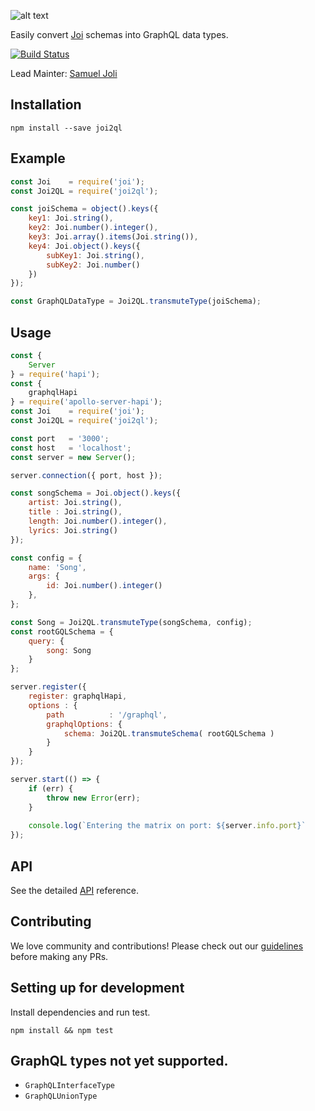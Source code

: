 ![alt text](http://i65.tinypic.com/28jwexe.png)

Easily convert [Joi](https://github.com/hapijs/joi/) schemas into GraphQL data types.

[![Build Status](https://travis-ci.org/xogroup/joi2ql.svg?branch=master)](https://travis-ci.org/xogroup/joi2ql)

Lead Mainter: [Samuel Joli](https://github.com/Samueljoli)

## Installation 
```Text
npm install --save joi2ql
```

## Example
```js
const Joi    = require('joi');
const Joi2QL = require('joi2ql');

const joiSchema = object().keys({
    key1: Joi.string(),
    key2: Joi.number().integer(),
    key3: Joi.array().items(Joi.string()),
    key4: Joi.object().keys({
        subKey1: Joi.string(),
        subKey2: Joi.number()
    })
});

const GraphQLDataType = Joi2QL.transmuteType(joiSchema);
```

## Usage
```js
const {
    Server
} = require('hapi');
const {
    graphqlHapi 
} = require('apollo-server-hapi');
const Joi    = require('joi');
const Joi2QL = require('joi2ql');

const port   = '3000';
const host   = 'localhost';
const server = new Server();

server.connection({ port, host });

const songSchema = Joi.object().keys({
    artist: Joi.string(),
    title : Joi.string(),
    length: Joi.number().integer(),
    lyrics: Joi.string()
});

const config = {
    name: 'Song',
    args: {
        id: Joi.number().integer()
    },
};

const Song = Joi2QL.transmuteType(songSchema, config);
const rootGQLSchema = {
    query: {
        song: Song
    }
};

server.register({
    register: graphqlHapi,
    options : {
        path          : '/graphql',
        graphqlOptions: {
            schema: Joi2QL.transmuteSchema( rootGQLSchema )
        }
    }
});

server.start(() => {
    if (err) {
        throw new Error(err);
    }
    
    console.log(`Entering the matrix on port: ${server.info.port}`
});
```

## API
See the detailed [API](https://github.com/xogroup/joi2ql/blob/master/API.md) reference.

## Contributing

We love community and contributions! Please check out our [guidelines](http://github.com/xogroup/joi2ql/blob/master/.github/CONTRIBUTING.md) before making any PRs.

## Setting up for development

Install dependencies and run test.

```
npm install && npm test
```

## GraphQL types not yet supported.

- `GraphQLInterfaceType`
- `GraphQLUnionType`
